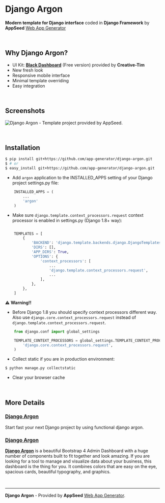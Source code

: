# Django Argon

**Modern template for Django interface** coded in **Django Framework** by **AppSeed** [Web App Generator](https://appseed.us/app-generator)

<br>

## Why Django Argon?
- UI Kit: **[Black Dashboard](https://www.creative-tim.com/product/argon-dashboard-django?AFFILIATE=128200)** (Free version) provided by **Creative-Tim**
- New fresh look
- Responsive mobile interface
- Minimal template overriding
- Easy integration

<br />

## Screenshots

![Django Argon - Template project provided by AppSeed.](https://s3.amazonaws.com/creativetim_bucket/products/336/original/opt_ad_django_thumbnail.jpg)

<br>

## Installation

```bash
$ pip install git+https://github.com/app-generator/django-argon.git
$ # or
$ easy_install git+https://github.com/app-generator/django-argon.git
```

* Add `argon` application to the INSTALLED_APPS setting of your Django project settings.py file:

```python
    INSTALLED_APPS = (
        ...
        'argon'
    )
```


* Make sure ``django.template.context_processors.request`` context processor is enabled in settings.py (Django 1.8+ way):

```python

    TEMPLATES = [
        {
            'BACKEND': 'django.template.backends.django.DjangoTemplates',
            'DIRS': [],
            'APP_DIRS': True,
            'OPTIONS': {
                'context_processors': [
                    ...
                    'django.template.context_processors.request',
                    ...
                ],
            },
        },
    ]
```

:warning: **Warning!!**
* Before Django 1.8 you should specify context processors different way. Also use ``django.core.context_processors.request`` instead of ``django.template.context_processors.request``.

```python
    from django.conf import global_settings

    TEMPLATE_CONTEXT_PROCESSORS = global_settings.TEMPLATE_CONTEXT_PROCESSORS + (
        'django.core.context_processors.request',
    )
```

* Collect static if you are in production environment:

```bash
$ python manage.py collectstatic
```

* Clear your browser cache

<br />

## More Details

### [Django Argon](https://github.com/app-generator/django-argon)

Start fast your next Django project by using functional django argon.

### [Django Argon](https://www.creative-tim.com/product/argon-dashboard-django?AFFILIATE=128200)

**[Django Argon](https://www.creative-tim.com/product/argon-dashboard-django?AFFILIATE=128200)** is a beautiful Bootstrap 4 Admin Dashboard with a huge number of components built to fit together and look amazing. If you are looking for a tool to manage and visualize data about your business, this dashboard is the thing for you. It combines colors that are easy on the eye, spacious cards, beautiful typography, and graphics.

<br />

---
**Django Argon** - Provided by **AppSeed** [Web App Generator](https://appseed.us/app-generator).